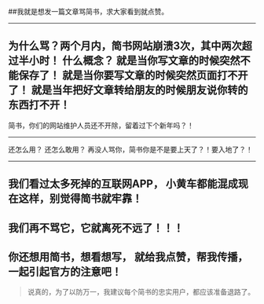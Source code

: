 ##我就是想发一篇文章骂简书，求大家看到就点赞。

---
为什么骂？两个月内，简书网站崩溃3次，其中两次超过半小时！
什么概念？
就是当你写文章的时候突然不能保存了！
就是当你要写文章的时候突然页面打不开了！
就是当年把好文章转给朋友的时候朋友说你转的东西打不开！
---
简书，你们的网站维护人员还不开除，留着过下个新年吗？！

---
还怎么用？
还怎么敢用？
再没人骂你，简书你是不是要上天了？！要入地了？！

---

我们看过太多死掉的互联网APP，
小黄车都能混成现在这样，别觉得简书就牢靠！
---
我们再不骂它，它就离死不远了！！！
---
你还想用简书，想看想写，
就给我点赞，帮我传播，一起引起官方的注意吧！
---

>说真的，为了以防万一，我建议每个简书的忠实用户，都应该准备退路了。

